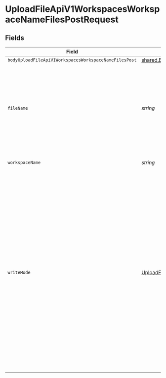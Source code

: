 # UploadFileApiV1WorkspacesWorkspaceNameFilesPostRequest


## Fields

| Field                                                                                                                                                                                                                                                                                                              | Type                                                                                                                                                                                                                                                                                                               | Required                                                                                                                                                                                                                                                                                                           | Description                                                                                                                                                                                                                                                                                                        |
| ------------------------------------------------------------------------------------------------------------------------------------------------------------------------------------------------------------------------------------------------------------------------------------------------------------------ | ------------------------------------------------------------------------------------------------------------------------------------------------------------------------------------------------------------------------------------------------------------------------------------------------------------------ | ------------------------------------------------------------------------------------------------------------------------------------------------------------------------------------------------------------------------------------------------------------------------------------------------------------------ | ------------------------------------------------------------------------------------------------------------------------------------------------------------------------------------------------------------------------------------------------------------------------------------------------------------------ |
| `bodyUploadFileApiV1WorkspacesWorkspaceNameFilesPost`                                                                                                                                                                                                                                                              | [shared.BodyUploadFileApiV1WorkspacesWorkspaceNameFilesPost](../../models/shared/bodyuploadfileapiv1workspacesworkspacenamefilespost.md)                                                                                                                                                                           | :heavy_minus_sign:                                                                                                                                                                                                                                                                                                 | N/A                                                                                                                                                                                                                                                                                                                |
| `fileName`                                                                                                                                                                                                                                                                                                         | *string*                                                                                                                                                                                                                                                                                                           | :heavy_minus_sign:                                                                                                                                                                                                                                                                                                 | How do you want to call your file? Use this field only if you're creating a file to upload. If you're uploading a ready file, leave this field empty.                                                                                                                                                              |
| `workspaceName`                                                                                                                                                                                                                                                                                                    | *string*                                                                                                                                                                                                                                                                                                           | :heavy_check_mark:                                                                                                                                                                                                                                                                                                 | Type the name of the workspace.                                                                                                                                                                                                                                                                                    |
| `writeMode`                                                                                                                                                                                                                                                                                                        | [UploadFileApiV1WorkspacesWorkspaceNameFilesPostWriteModeFileWriteModeEnum](../../models/operations/uploadfileapiv1workspacesworkspacenamefilespostwritemodefilewritemodeenum.md)                                                                                                                                  | :heavy_minus_sign:                                                                                                                                                                                                                                                                                                 | The write mode determines how to handle uploading a file if it's already in the workspace. Your options are: keep the file with the same name, make the request fail if a file with the same name already exists, or overwrite the file. If you choose to overwrite, all files with the same name are overwritten. |